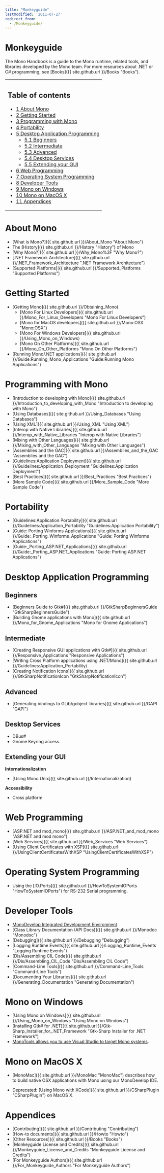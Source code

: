 ```yaml
---
title: "Monkeyguide"
lastmodified: '2011-07-27'
redirect_from:
  - /Monkeyguide/
---
```


Monkeyguide
===========

 The Mono Handbook is a guide to the Mono runtime, related tools, and libraries developed by the Mono team. For more resources about .NET or C\# programming, see [Books]({{ site.github.url }}/Books "Books").

<table>
<col width="100%" />
<tbody>
<tr class="odd">
<td align="left"><h2>Table of contents</h2>
<ul>
<li><a href="#about-mono">1 About Mono</a></li>
<li><a href="#getting-started">2 Getting Started</a></li>
<li><a href="#programming-with-mono">3 Programming with Mono</a></li>
<li><a href="#portability">4 Portability</a></li>
<li><a href="#desktop-application-programming">5 Desktop Application Programming</a>
<ul>
<li><a href="#beginners">5.1 Beginners</a></li>
<li><a href="#intermediate">5.2 Intermediate</a></li>
<li><a href="#advanced">5.3 Advanced</a></li>
<li><a href="#desktop-services">5.4 Desktop Services</a></li>
<li><a href="#extending-your-gui">5.5 Extending your GUI</a></li>
</ul></li>
<li><a href="#web-programming">6 Web Programming</a></li>
<li><a href="#operating-system-programming">7 Operating System Programming</a></li>
<li><a href="#developer-tools">8 Developer Tools</a></li>
<li><a href="#mono-on-windows">9 Mono on Windows</a></li>
<li><a href="#mono-on-macos-x">10 Mono on MacOS X</a></li>
<li><a href="#appendices">11 Appendices</a></li>
</ul></td>
</tr>
</tbody>
</table>

About Mono
==========

-   [What is Mono?]({{ site.github.url }}/About_Mono "About Mono")
-   The [History]({{ site.github.url }}/History "History") of Mono
-   [Why Mono?]({{ site.github.url }}/Why_Mono%3F "Why Mono?")
-   [.NET Framework Architecture]({{ site.github.url }}/.NET_Framework_Architecture ".NET Framework Architecture")
-   [Supported Platforms]({{ site.github.url }}/Supported_Platforms "Supported Platforms")

Getting Started
===============

-   [Getting Mono]({{ site.github.url }}/Obtaining_Mono)
    -   [Mono For Linux Developers]({{ site.github.url }}/Mono_For_Linux_Developers "Mono For Linux Developers")
    -   [Mono for MacOS developers]({{ site.github.url }}/Mono:OSX "Mono:OSX")
    -   [Mono For Windows Developers]({{ site.github.url }}/Using_Mono_on_Windows)
    -   [Mono On Other Platforms]({{ site.github.url }}/Mono_On_Other_Platforms "Mono On Other Platforms")
-   [Running Mono/.NET applications]({{ site.github.url }}/Guide:Running_Mono_Applications "Guide:Running Mono Applications")

Programming with Mono
=====================

-   [Introduction to developing with Mono]({{ site.github.url }}/Introduction_to_developing_with_Mono "Introduction to developing with Mono")
-   [Using Databases]({{ site.github.url }}/Using_Databases "Using Databases")
-   [Using XML]({{ site.github.url }}/Using_XML "Using XML")
-   [Interop with Native Libraries]({{ site.github.url }}/Interop_with_Native_Libraries "Interop with Native Libraries")
-   [Mixing with Other Languages]({{ site.github.url }}/Mixing_with_Other_Languages "Mixing with Other Languages")
-   [Assemblies and the GAC]({{ site.github.url }}/Assemblies_and_the_GAC "Assemblies and the GAC")
-   [Guidelines:Application Deployment]({{ site.github.url }}/Guidelines:Application_Deployment "Guidelines:Application Deployment")
-   [Best Practices]({{ site.github.url }}/Best_Practices "Best Practices")
-   [More Sample Code]({{ site.github.url }}/More_Sample_Code "More Sample Code")

Portability
===========

-   [Guidelines:Application Portability]({{ site.github.url }}/Guidelines:Application_Portability "Guidelines:Application Portability")
-   [Guide: Porting Winforms Applications]({{ site.github.url }}/Guide:_Porting_Winforms_Applications "Guide: Porting Winforms Applications")
-   [Guide:\_Porting\_ASP.NET\_Applications]({{ site.github.url }}/Guide:_Porting_ASP.NET_Applications "Guide: Porting ASP.NET Applications")

Desktop Application Programming
===============================

Beginners
---------

-   [Beginners Guide to Gtk\#]({{ site.github.url }}/GtkSharpBeginnersGuide "GtkSharpBeginnersGuide")
-   [Building Gnome applications with Mono]({{ site.github.url }}/Mono_for_Gnome_Applications "Mono for Gnome Applications")

Intermediate
------------

-   [Creating Responsive GUI applications with Gtk\#]({{ site.github.url }}/Responsive_Applications "Responsive Applications")
-   [Writing Cross Platform applications using .NET/Mono]({{ site.github.url }}/Guidelines:Application_Portability)
-   [Creating Notification Icons]({{ site.github.url }}/GtkSharpNotificationIcon "GtkSharpNotificationIcon")

Advanced
--------

-   [Generating bindings to GLib/gobject libraries]({{ site.github.url }}/GAPI "GAPI")

Desktop Services
----------------

-   DBus\#
-   Gnome Keyring access

Extending your GUI
------------------

**Internationalization**

-   [Using Mono.Unix]({{ site.github.url }}/Internationalization)

**Accessibility**

-   Cross platform

Web Programming
===============

-   [ASP.NET and mod\_mono]({{ site.github.url }}/ASP.NET_and_mod_mono "ASP.NET and mod mono")
-   [Web Services]({{ site.github.url }}/Web_Services "Web Services")
-   [Using Client Certificates with XSP]({{ site.github.url }}/UsingClientCertificatesWithXSP "UsingClientCertificatesWithXSP")

Operating System Programming
============================

-   Using the [IO.Ports]({{ site.github.url }}/HowToSystemIOPorts "HowToSystemIOPorts") for RS-232 Serial programming.

Developer Tools
===============

-   [MonoDevelop Integrated Development Environment](http://monodevelop.com)
-   [Class Library Documentation (API Docs)]({{ site.github.url }}/Monodoc "Monodoc")
-   [Debugging]({{ site.github.url }}/Debugging "Debugging")
-   [Logging Runtime Events]({{ site.github.url }}/Logging_Runtime_Events "Logging Runtime Events")
-   [Dis/Assembling CIL Code]({{ site.github.url }}/Dis/Assembling_CIL_Code "Dis/Assembling CIL Code")
-   [Command-Line Tools]({{ site.github.url }}/Command-Line_Tools "Command-Line Tools")
-   [Documenting Your Libraries]({{ site.github.url }}/Generating_Documentation "Generating Documentation")

Mono on Windows
===============

-   [Using Mono on Windows]({{ site.github.url }}/Using_Mono_on_Windows "Using Mono on Windows")
-   [Installing Gtk\# for .NET]({{ site.github.url }}/Gtk-Sharp_Installer_for_.NET_Framework "Gtk-Sharp Installer for .NET Framework")
-   [MonoTools allows you to use Visual Studio to target Mono systems](http://mono-tools.com/).

Mono on MacOS X
===============

-   [MonoMac]({{ site.github.url }}/MonoMac "MonoMac") describes how to build native OSX applications with Mono using our MonoDevelop IDE.

-   Deprecated: [Using Mono with XCode]({{ site.github.url }}/CSharpPlugin "CSharpPlugin") on MacOS X.

Appendices
==========

-   [Contributing]({{ site.github.url }}/Contributing "Contributing")
-   [How-to documents]({{ site.github.url }}/Howto "Howto")
-   [Other Resources]({{ site.github.url }}/Books "Books")
-   [Monkeyguide License and Credits]({{ site.github.url }}/Monkeyguide_License_and_Credits "Monkeyguide License and Credits")
-   [For Monkeyguide Authors]({{ site.github.url }}/For_Monkeyguide_Authors "For Monkeyguide Authors")


